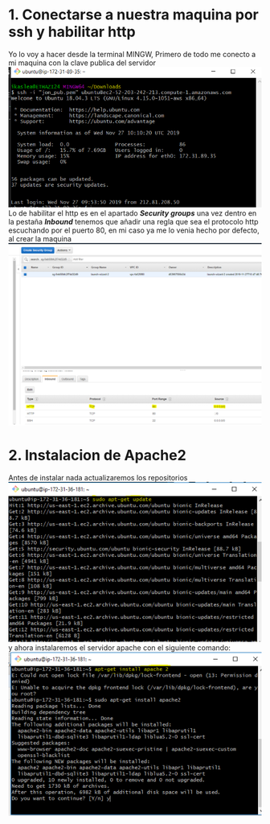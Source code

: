 # 1. Conectarse a nuestra maquina por ssh y habilitar http
Yo lo voy a hacer desde la terminal MINGW, Primero de todo me conecto a mi maquina con la clave publica del servidor
![](images/jon/captura01.png)
Lo de habilitar el http es en el apartado ***Security groups*** una vez dentro en la pestaña ***Inbound*** tenemos que añadir una regla que sea el protocolo http escuchando por el puerto 80, en mi caso ya me lo venia hecho por defecto, al crear la maquina
![](images/jon/captura03.png)

# 2. Instalacion de Apache2
Antes de instalar nada actualizaremos los repositorios
![](images/jon/captura02.png)
y ahora instalaremos el servidor apache con el siguiente comando:
![](images/jon/captura04.png)